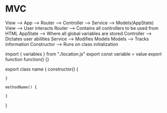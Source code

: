 # MVC

View --> App --> Router --> Controller --> Service --> Models(AppState)
View --> User interacts
Router --> Contains all controllers to be used from HTML
AppState --> Where all global variables are stored
Controller --> Dictates user abilities
Service --> Modifies Models
Models --> Tracks information
Constructor --> Runs on class initialization

<!-- SECTION Import/Export -->
  import { variables } from "./location.js"
  export const variable = value
  export function function() {}

<!-- SECTION Classes -->
  export class name {
    constructor() {

    }

    methodName() {
      
    }
  }